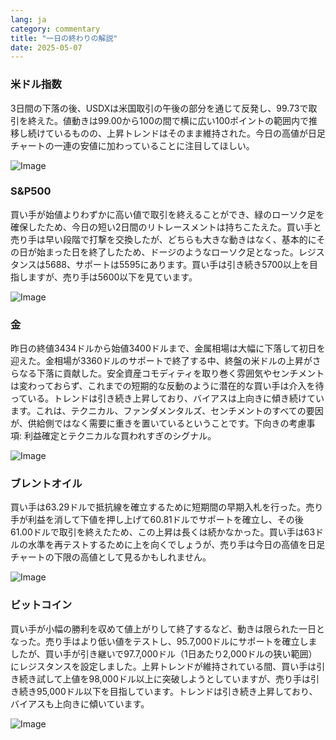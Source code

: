 ```yaml
---
lang: ja
category: commentary
title: "一日の終わりの解説"
date: 2025-05-07
---
```


### 米ドル指数

3日間の下落の後、USDXは米国取引の午後の部分を通じて反発し、99.73で取引を終えた。値動きは99.00から100の間で横に広い100ポイントの範囲内で推移し続けているものの、上昇トレンドはそのまま維持された。今日の高値が日足チャートの一連の安値に加わっていることに注目してほしい。 

![Image](https://markleighedu.github.io/img/May-2025/07-May-2025/usdindex.jpg)

### S&P500

買い手が始値よりわずかに高い値で取引を終えることができ、緑のローソク足を確保したため、今日の短い2日間のリトレースメントは持ちこたえた。買い手と売り手は早い段階で打撃を交換したが、どちらも大きな動きはなく、基本的にその日が始まった日を終了したため、ドージのようなローソク足となった。レジスタンスは5688、サポートは5595にあります。買い手は引き続き5700以上を目指しますが、売り手は5600以下を見ています。

![Image](https://markleighedu.github.io/img/May-2025/07-May-2025/sp500.jpg)

### 金

昨日の終値3434ドルから始値3400ドルまで、金属相場は大幅に下落して初日を迎えた。金相場が3360ドルのサポートで終了する中、終盤の米ドルの上昇がさらなる下落に貢献した。安全資産コモディティを取り巻く雰囲気やセンチメントは変わっておらず、これまでの短期的な反動のように潜在的な買い手は介入を待っている。トレンドは引き続き上昇しており、バイアスは上向きに傾き続けています。これは、テクニカル、ファンダメンタルズ、センチメントのすべての要因が、供給側ではなく需要に重きを置いているということです。下向きの考慮事項: 利益確定とテクニカルな買われすぎのシグナル。  

![Image](https://markleighedu.github.io/img/May-2025/07-May-2025/gold.jpg)

### ブレントオイル

買い手は63.29ドルで抵抗線を確立するために短期間の早期入札を行った。売り手が利益を消して下値を押し上げて60.81ドルでサポートを確立し、その後61.00ドルで取引を終えたため、この上昇は長くは続かなかった。買い手は63ドルの水準を再テストするために上を向くでしょうが、売り手は今日の高値を日足チャートの下限の高値として見るかもしれません。

![Image](https://markleighedu.github.io/img/May-2025/07-May-2025/brentoil.jpg)

### ビットコイン

買い手が小幅の勝利を収めて値上がりして終了するなど、動きは限られた一日となった。売り手はより低い値をテストし、95.7,000ドルにサポートを確立しましたが、買い手が引き継いで97.7,000ドル（1日あたり2,000ドルの狭い範囲）にレジスタンスを設定しました。上昇トレンドが維持されている間、買い手は引き続き試して上値を98,000ドル以上に突破しようとしていますが、売り手は引き続き95,000ドル以下を目指しています。トレンドは引き続き上昇しており、バイアスも上向きに傾いています。

![Image](https://markleighedu.github.io/img/May-2025/07-May-2025/bitcoin.jpg)

